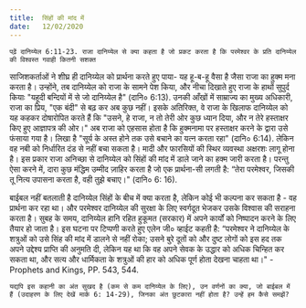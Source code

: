 ```yaml
---
title:  सिंहों की मांद में
date:   12/02/2020
---
```


`पढ़ें दानिय्येल 6:11-23. राजा दानिय्येल से क्या कहता है जो प्रकट करता है कि परमेश्वर के प्रति दानिय्येल की विश्वस्त गवाही कितनी सशक्त`

साजिशकर्ताओं ने शीघ्र ही दानिय्येल को प्रार्थना करते हुए पाया- यह हू-ब-हू वैसा है जैसा राजा का हुक्म मना करता है। उन्होंने, तब दानिय्येल को राजा के सामने पेश किया, और नीचा दिखाते हुए राजा के हाथों सुपुर्द कियाः "यहूदी बन्दियों में से जो दानिय्येल है" (दानि० 6:13). उनकी आँखों में साम्राज्य का मुख्य अधिकारी, राजा का प्रिय, "एक बंदी" से बढ़ कर अब कुछ नहीं। इसके अतिरिक्त, वे राजा के खिलाफ दानिय्येल को यह कहकर दोषारोपित करते हैं कि "उसने, हे राजा, न तो तेरी ओर कुछ ध्यान दिया, और न तेरे हस्ताक्षर किए हुए आज्ञापत्र की ओर।" अब राजा को एहसास होता है कि हुक्मनामा पर हस्ताक्षर करने के द्वारा उसे फंसाया गया है। लिखा है "सूर्य के अस्त होने तक उसे बचाने का यत्न करता रहा" (दानि० 6:14). लेकिन वह नबी को निर्धारित दंड से नहीं बचा सकता है। मादी और फारसियों की स्थिर व्यवस्था अक्षरशः लागू होना है। इस प्रकार राजा अनिच्छा से दानिय्येल को सिंहों की मांद में डाले जाने का हक्म जारी करता है। परन्तु ऐसा करने में, दारा कुछ मंद्धिम उम्मीद ज़ाहिर करता है जो एक प्रार्थना-सी लगती है: “तेरा परमेश्वर, जिसकी तू नित्य उपासना करता है, वही तुझे बचाए।" (दानि० 6: 16).

बाईबल नहीं बतलाती है दानिय्येल सिंहों के बीच में क्या करता है, लेकिन कोई भी कल्पना कर सकता है - वह प्रार्थना कर रहा था। और परमेश्वर दानिय्येल की सुरक्षा के लिए स्वर्गदूत भेजकर उसके विश्वास की सराहना करता है। सुबह के समय, दानिय्येल हानि रहित हुकूमत (सरकार) में अपने कार्यों को निष्पादन करने के लिए तैयार हो जाता है। इस घटना पर टिप्पणी करते हुए एलेन जी० व्हाईट कहती है: “परमेश्वर ने दानिय्येल के शत्रुओं को उसे सिंह की मांद में डालने से नहीं रोका; उसने बुरे दूतों को और दुष्ट लोगों को इस हद तक अपने उद्देश्य प्राप्ति की अनुमति दी, लेकिन यह था कि वह अपने सेवक के उद्धार को अधिक चिन्हित कर सकता था, और सत्य और धार्मिकता के शत्रुओं की हार को अधिक पूर्ण होता देखना चाहता था।" - Prophets and Kings, PP. 543, 544.

`यद्यपि इस कहानी का अंत सुखद है (कम से कम दानिय्येल के लिए), उन वर्णनों का क्या, जो बाईबल में हैं (उदाहरण के लिए देखें मार्क 6: 14-29), जिनका अंत छुटकारा नहीं होता है? उन्हें हम कैसे समझें?`